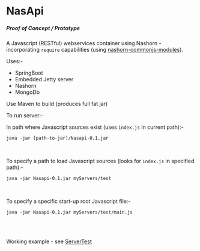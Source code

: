 # NasApi

##### Proof of Concept / Prototype

A Javascript (RESTful) webservices container using Nashorn - incorporating ```require``` capabilities (using [nashorn-commonjs-modules](https://github.com/coveo/nashorn-commonjs-modules)).

Uses:-
* SpringBoot
* Embedded Jetty server
* Nashorn
* MongoDb

Use Maven to build (produces full fat jar)
<br/>

To run server:-

In path where Javascript sources exist (uses ```index.js``` in current path):-
```
java -jar [path-to-jar]/Nasapi-0.1.jar
```
<br/>

To specify a path to load Javascript sources (looks for ```index.js``` in specified path):-
```
java -jar Nasapi-0.1.jar myServers/test
```
<br/>

To specify a specific start-up root Javascript file:-
```
java -jar Nasapi-0.1.jar myServers/test/main.js
```
<br/>
<br/>

Working example - see [ServerTest](./serverTest/index.jsl)